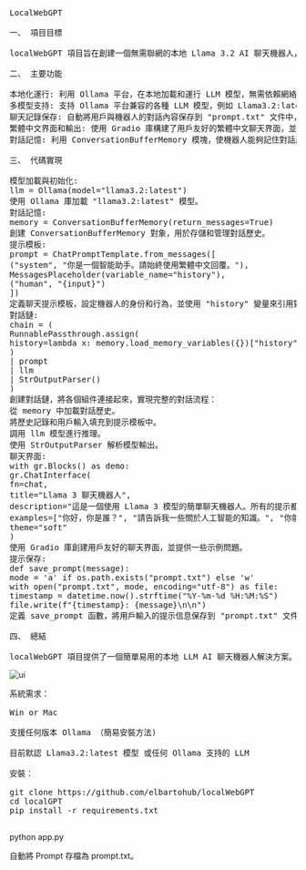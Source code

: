 <pre>
LocalWebGPT 

一、 項目目標

localWebGPT 項目旨在創建一個無需聯網的本地 Llama 3.2 AI 聊天機器人，用戶在沒有網絡連接的情況下也能使用大型語言模型進行對話。

二、 主要功能

本地化運行: 利用 Ollama 平台，在本地加載和運行 LLM 模型，無需依賴網絡連接。
多模型支持: 支持 Ollama 平台兼容的各種 LLM 模型，例如 Llama3.2:latest。
聊天記錄保存: 自動將用戶與機器人的對話內容保存到 "prompt.txt" 文件中，方便用戶查看和管理。
繁體中文界面和輸出: 使用 Gradio 庫構建了用戶友好的繁體中文聊天界面，並確保機器人始終以繁體中文進行回復。
對話記憶: 利用 ConversationBufferMemory 模塊，使機器人能夠記住對話歷史，並在後續對話中參考之前的信息。
  
三、 代碼實現

模型加載與初始化:
llm = Ollama(model="llama3.2:latest")
使用 Ollama 庫加載 "llama3.2:latest" 模型。
對話記憶:
memory = ConversationBufferMemory(return_messages=True)
創建 ConversationBufferMemory 對象，用於存儲和管理對話歷史。
提示模板:
prompt = ChatPromptTemplate.from_messages([
("system", "你是一個智能助手。請始終使用繁體中文回覆。"),
MessagesPlaceholder(variable_name="history"),
("human", "{input}")
])
定義聊天提示模板，設定機器人的身份和行為，並使用 "history" 變量來引用對話歷史。
對話鏈:
chain = (
RunnablePassthrough.assign(
history=lambda x: memory.load_memory_variables({})["history"]
)
| prompt
| llm
| StrOutputParser()
)
創建對話鏈，將各個組件連接起來，實現完整的對話流程：
從 memory 中加載對話歷史。
將歷史記錄和用戶輸入填充到提示模板中。
調用 llm 模型進行推理。
使用 StrOutputParser 解析模型輸出。
聊天界面:
with gr.Blocks() as demo:
gr.ChatInterface(
fn=chat,
title="Llama 3 聊天機器人",
description="這是一個使用 Llama 3 模型的簡單聊天機器人。所有的提示都會被保存到 prompt.txt 文件中。機器人會使用繁體中文回覆，並且能夠記住對話歷史。",
examples=["你好，你是誰？", "請告訴我一些關於人工智能的知識。", "你能寫一首短詩嗎？"],
theme="soft"
)
使用 Gradio 庫創建用戶友好的聊天界面，並提供一些示例問題。
提示保存:
def save_prompt(message):
mode = 'a' if os.path.exists("prompt.txt") else 'w'
with open("prompt.txt", mode, encoding="utf-8") as file:
timestamp = datetime.now().strftime("%Y-%m-%d %H:%M:%S")
file.write(f"{timestamp}: {message}\n\n")
定義 save_prompt 函數，將用戶輸入的提示信息保存到 "prompt.txt" 文件中。
  
四、 總結

localWebGPT 項目提供了一個簡單易用的本地 LLM AI 聊天機器人解決方案。它結合了 Ollama, Langchain 和 Gradio 等工具的優勢，實現了模型加載、對話管理、界面構建和數據保存等功能。該項目對於希望在離線環境下使用 LLM 進行實驗和開發的用戶非常有價值。
</pre>

![ui](https://github.com/user-attachments/assets/d5b2e6eb-9a43-40ac-9bf5-6c8cc5458c24)

<pre>
系統需求：

Win or Mac

支援任何版本 Ollama （簡易安裝方法)

目前默認 Llama3.2:latest 模型 或任何 Ollama 支持的 LLM

安裝：

git clone https://github.com/elbartohub/localWebGPT
cd localGPT
pip install -r requirements.txt
  </pre>
  
python app.py

自動將 Prompt 存檔為 prompt.txt。
